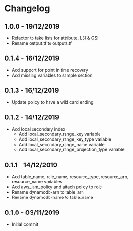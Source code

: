 # Changelog
## 1.0.0 - 19/12/2019
* Refactor to take lists for attribute, LSI & GSI
* Rename output.tf to outputs.tf

## 0.1.4 - 16/12/2019
* Add support for point in time recovery
* Add missing variables to sample section 

## 0.1.3 - 16/12/2019
* Update policy to have a wild card ending

## 0.1.2 - 14/12/2019
* Add local secondary index
  * Add local_secondary_range_key variable
  * Add local_secondary_range_key_type variable
  * Add local_secondary_range_name variable
  * Add local_secondary_range_projection_type variable

## 0.1.1 - 14/12/2019
* Add table_name, role_name, resource_type, resource_arn, resource_name variables  
* Add aws_iam_policy and attach policy to role 
* Rename dynamodb-arn to table_arn
* Rename dynamodb-name to table_name

## 0.1.0 - 03/11/2019
* Initial commit
